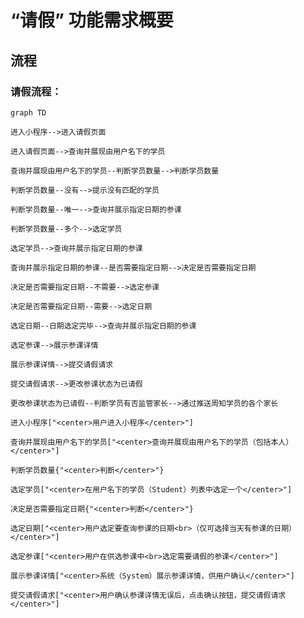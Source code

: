 # “请假” 功能需求概要

## 流程

### 请假流程：

```mermaid
graph TD

进入小程序-->进入请假页面

进入请假页面-->查询并展现由用户名下的学员

查询并展现由用户名下的学员--判断学员数量-->判断学员数量

判断学员数量--没有-->提示没有匹配的学员

判断学员数量--唯一-->查询并展示指定日期的参课

判断学员数量--多个-->选定学员

选定学员-->查询并展示指定日期的参课

查询并展示指定日期的参课--是否需要指定日期-->决定是否需要指定日期

决定是否需要指定日期--不需要-->选定参课

决定是否需要指定日期--需要-->选定日期

选定日期--日期选定完毕-->查询并展示指定日期的参课

选定参课-->展示参课详情

展示参课详情-->提交请假请求

提交请假请求-->更改参课状态为已请假

更改参课状态为已请假--判断学员有否监管家长-->通过推送周知学员的各个家长

进入小程序["<center>用户进入小程序</center>"]

查询并展现由用户名下的学员["<center>查询并展现由用户名下的学员（包括本人）</center>"]

判断学员数量{"<center>判断</center>"}

选定学员["<center>在用户名下的学员（Student）列表中选定一个</center>"]

决定是否需要指定日期{"<center>判断</center>"}

选定日期["<center>用户选定要查询参课的日期<br>（仅可选择当天有参课的日期）</center>"]

选定参课["<center>用户在供选参课中<br>选定需要请假的参课</center>"]

展示参课详情["<center>系统（System）展示参课详情，供用户确认</center>"]

提交请假请求["<center>用户确认参课详情无误后，点击确认按钮，提交请假请求</center>"]

```
<!--stackedit_data:
eyJoaXN0b3J5IjpbNjU4OTMyNjQ5LC0zOTU2ODczNjcsLTE0OT
M2OTczNzEsLTE0NjkwOTYxNzksLTEwODk1OTAxOTAsLTEwODk1
OTAxOTAsLTE5NzY0ODgzODQsLTkzMjA4MjI3MiwtMTM5Nzc3MD
Y0NCwyMTAyOTY5MDUzLC0xNTQ5NTU3NjIwLDEzNDcxODc3NDYs
MzE0Nzk3OTU1LC01Mjk1ODIyNCwxMTAyMzY5NTMsODQyNDA1MD
A2LDE5NDk4OTUxNTMsLTM5MzQ2NzU5MiwtMTI4ODIxMjYxMywx
OTY5NTc4NDYxXX0=
-->